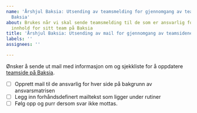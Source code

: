 ```yaml
---
name: 'Årshjul Baksia: Utsending av teamsmelding for gjennomgang av teamsidene på
  Baksia'
about: Brukes når vi skal sende teamsmelding til de som er ansvarlig for å oppdatere
  innhold for sitt team på Baksia
title: 'Årshjul Baksia: Utsending av mail for gjennomgang av teamsidene på Baksia'
labels: ''
assignees: ''

---
```


Ønsker å sende ut mail med informasjon om og sjekkliste for å oppdatere [teamside på Baksia](https://baksia.digdir.no/teams/). 

- [ ] Opprett mail til de ansvarlig for hver side på bakgrunn av ansvarsmatrisen
- [ ] Legg inn forhåndsdefinert mailtekst som ligger under rutiner
- [ ] Følg opp og purr dersom svar ikke mottas.
